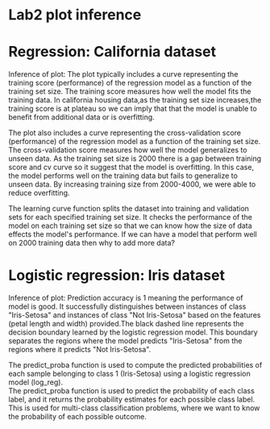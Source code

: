 # Lab2 plot inference<br>
# Regression: California dataset<br>
Inference of plot:
The plot typically includes a curve representing the training score (performance) of the regression model as a function of the training set size. The training score measures how well the model fits the training data. In california housing data,as the training set size increases,the training score is at plateau so we can imply that that the model is unable to benefit from additional data or is overfitting.<br>

The plot also includes a curve representing the cross-validation score (performance) of the regression model as a function of the training set size. The cross-validation score measures how well the model generalizes to unseen data. As the training set size is 2000 there is a gap between training score and cv curve so it suggest that the model is overfitting.  In this case, the model performs well on the training data but fails to generalize to unseen data. By increasing training size from 2000-4000, we were able to reduce overfitting. <br>

The learning curve function splits the dataset into training and validation sets for each specified training set size. It checks the performance of the model on each training set size so that we can know how the size of data effects the model's performance. If we can have a model that perform well on 2000 training data then why to add more data? <br>


# Logistic regression: Iris dataset<br>
Inference of plot:
Prediction accuracy is 1 meaning the performance of model is good. It successfully distinguishes between instances of class "Iris-Setosa" and instances of class "Not Iris-Setosa" based on the features (petal length and width) provided.The black dashed line represents the decision boundary learned by the logistic regression model. This boundary separates the regions where the model predicts "Iris-Setosa" from the regions where it predicts "Not Iris-Setosa".<br>

The predict_proba function is used to compute the predicted probabilities of each sample belonging to class 1 (Iris-Setosa) using a logistic regression model (log_reg).<br>
The predict_proba function is used to predict the probability of each class label, and it returns the probability estimates for each possible class label. This is used for multi-class classification problems, where we want to know the probability of each possible outcome.<br>
